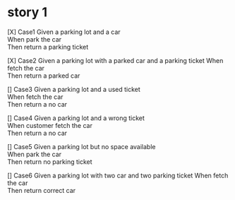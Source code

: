# story 1
[X] Case1
    Given a parking lot and a car  
    When park the car  
    Then return a parking ticket  

[X] Case2
    Given a parking lot with a parked car and a parking ticket 
    When fetch the car  
    Then return a parked car  

[] Case3
    Given a parking lot and a used ticket  
    When fetch the car  
    Then return a no car  

[] Case4
    Given a parking lot and a wrong ticket  
    When customer fetch the car  
    Then return a no car

[] Case5
    Given a parking lot but no space available  
    When park the car  
    Then return no parking ticket 

[] Case6
    Given a parking lot with two car and two parking ticket 
    When fetch the car  
    Then return correct car